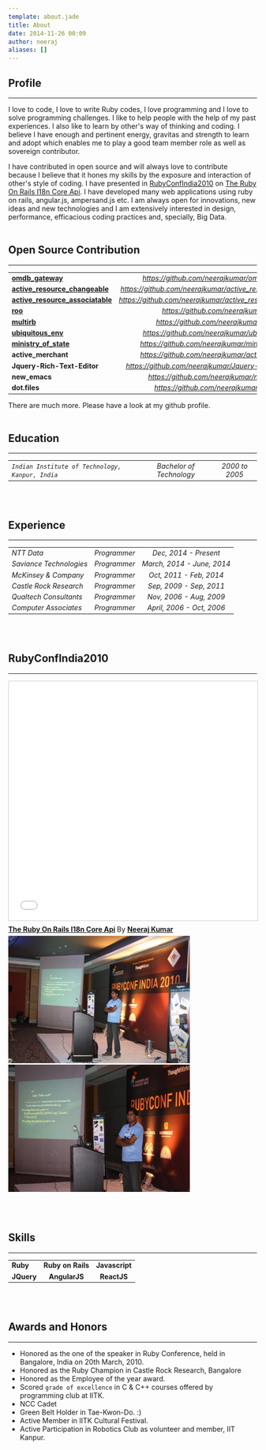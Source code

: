 ```yaml
---
template: about.jade
title: About
date: 2014-11-26 00:09
author: neeraj
aliases: []
---
```

  
## Profile
---
I love to code, I love to write Ruby codes, I love programming and I love to solve programming challenges. I like to help people with the help of my past experiences. I also like to learn by other's way of thinking and coding. I believe I have enough and pertinent energy, gravitas and strength to learn and adopt which enables me to play a good team member role as well as sovereign contributor. 

I have contributed in open source and will always love to contribute because I believe that it hones my skills by the exposure and interaction of other's style of coding. I have presented in [RubyConfIndia2010](http://rubyconfindia.org/2010/) on [The Ruby On Rails I18n Core Api](http://www.slideshare.net/neerajkumar09/the-ruby-on-rails-i18n-core-api). I have developed many web applications using ruby on rails, angular.js, ampersand.js etc. I am always open for innovations, new ideas and new technologies and I am extensively interested in design, performance, efficacious coding practices and, specially, Big Data. 
<br/><br/>
## Open Source Contribution
---
|                                                 |                |
|:------------------------------------------------|:--------------:|
|[**omdb_gateway**](https://rubygems.org/gems/omdb_gateway) | *https://github.com/neerajkumar/omdb_gateway* |
|[**active_resource_changeable**](https://rubygems.org/gems/active_resource_changeable) | *https://github.com/neerajkumar/active_resource_changeable* |
|[**active_resource_associatable**](https://rubygems.org/gems/active_resource_associatable) | *https://github.com/neerajkumar/active_resource_associatable* |
|[**roo**](https://rubygems.org/gems/roo) | *https://github.com/neerajkumar/roo* |
|[**multirb**](https://rubygems.org/gems/multirb) | *https://github.com/neerajkumar/multirb* |
|[**ubiquitous_env**](https://rubygems.org/gems/ubiquitous_env) | *https://github.com/neerajkumar/ubiquitous_env* |
|[**ministry_of_state**](https://rubygems.org/gems/ministry_of_state) | *https://github.com/neerajkumar/ministry_of_state* |
|**active_merchant** | *https://github.com/neerajkumar/active_merchant* |
|**Jquery-Rich-Text-Editor** | *https://github.com/neerajkumar/Jquery-Rich-Text-Editor* |
|**new_emacs** | *https://github.com/neerajkumar/new_emacs* |
|**dot.files** | *https://github.com/neerajkumar/dot.files* |

There are much more. Please have a look at my github profile.
<br/><br/>
## Education
---
|                                                  |                          |                |
|:------------------------------------------------|:------------------------:|:--------------:|
|*`Indian Institute of Technology, Kanpur, India`* | *Bachelor of Technology* | *2000 to 2005* |
<br/><br/>
## Experience
---
|                                                  |                          |                |
|:------------------------------------------------|:------------------------:|:--------------:|
|*NTT Data* | *Programmer* | *Dec, 2014 - Present* |
|*Saviance Technologies* | *Programmer* | *March, 2014 - June, 2014* |
|*McKinsey & Company* | *Programmer* | *Oct, 2011 - Feb, 2014* |
|*Castle Rock Research* | *Programmer* | *Sep, 2009 - Sep, 2011* |
|*Qualtech Consultants* | *Programmer* | *Nov, 2006 - Aug, 2009* |
|*Computer Associates* | *Programmer* | *April, 2006 - Oct, 2006* |
<br/><br/>

## RubyConfIndia2010
---
<iframe src="//www.slideshare.net/slideshow/embed_code/key/2FDxZKT7nzhVd7" width="595" height="485" frameborder="0" marginwidth="0" marginheight="0" scrolling="no" style="border:1px solid #CCC; border-width:1px; margin-bottom:5px; max-width: 100%;" allowfullscreen> </iframe> <div style="margin-bottom:5px"> <strong> <a href="//www.slideshare.net/neerajkumar09/the-ruby-on-rails-i18n-core-api" title="The Ruby On Rails I18n Core Api" target="_blank">The Ruby On Rails I18n Core Api</a> </strong> By <strong><a target="_blank" href="//www.slideshare.net/neerajkumar09">Neeraj Kumar</a></strong> </div>
<img src="/assets/images/IMG_3344.JPG" alt="RubyConfIndia2010-01" width="368" height="258">
<img src="/assets/images/IMG_3345.JPG" alt="RubyConfIndia2010-02" width="368" height="258">

<br/><br/>
## Skills
---
|                                                  |                          |                |
|:------------------------------------------------|:------------------------:|:--------------:|
|**Ruby** | **Ruby on Rails** | **Javascript** |
|**JQuery** | **AngularJS** | **ReactJS**
<br/><br/>
## Awards and Honors
---
* Honored as the one of the speaker in Ruby Conference, held in Bangalore, India on 20th March, 2010. 
* Honored as the Ruby Champion in Castle Rock Research, Bangalore
* Honored as the Employee of the year award.
* Scored ```grade of excellence``` in C & C++ courses offered by programming club at IITK. 
* NCC Cadet
* Green Belt Holder in Tae-Kwon-Do. :)
* Active Member in IITK Cultural Festival.
* Active Participation in Robotics Club as volunteer and member, IIT Kanpur.
<br/><br/>
